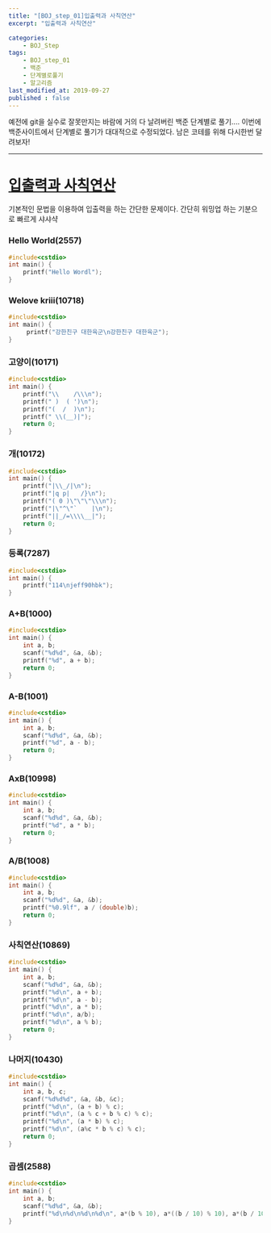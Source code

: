 ```yaml
---
title: "[BOJ_step_01]입출력과 사칙연산"
excerpt: "입출력과 사칙연산"

categories:
    - BOJ_Step
tags:
    - BOJ_step_01
    - 백준
    - 단계별로풀기
    - 알고리즘
last_modified_at: 2019-09-27
published : false
---
```

예전에 git을 실수로 잘못만지는 바람에 거의 다 날려버린 백준 단계별로 풀기.... 
이번에 백준사이트에서 단계별로 풀기가 대대적으로 수정되었다. 남은 코테를 위해 다시한번 달려보자!  

***  

# [입출력과 사칙연산](https://www.acmicpc.net/step/1)
기본적인 문법을 이용하여 입출력을 하는 간단한 문제이다. 간단히 워밍업 하는 기분으로 빠르게 샤샤샥  
### Hello World(2557)  
```cpp
#include<cstdio>
int main() { 
    printf("Hello Wordl"); 
}
```  
  
### Welove kriii(10718)  
```cpp
#include<cstdio>
int main() {
     printf("강한친구 대한육군\n강한친구 대한육군"); 
}
```  
  
### 고양이(10171)  
```cpp
#include<cstdio>
int main() {
	printf("\\    /\\\n");
	printf(" )  ( ')\n");
	printf("(  /  )\n");
	printf(" \\(__)|");
	return 0;
}
```  
  
### 개(10172)
```cpp
#include<cstdio>
int main() {
	printf("|\\_/|\n");
	printf("|q p|   /}\n");
	printf("( 0 )\"\"\"\\\n");
	printf("|\"^\"`    |\n");
	printf("||_/=\\\\__|");
	return 0;
}
```  
  
### 등록(7287)  
```cpp
#include<cstdio>
int main() {
    printf("114\njeff90hbk");
}
```  
  
### A+B(1000)
```cpp
#include<cstdio>
int main() {
	int a, b;
	scanf("%d%d", &a, &b);
	printf("%d", a + b);
	return 0;
}
```  
  
### A-B(1001)
```cpp
#include<cstdio>
int main() {
	int a, b;
	scanf("%d%d", &a, &b);
	printf("%d", a - b);
	return 0;
}
```  
  
### AxB(10998)  
```cpp
#include<cstdio>
int main() {
	int a, b;
	scanf("%d%d", &a, &b);
	printf("%d", a * b);
	return 0;
}
```  
  
### A/B(1008)
```cpp
#include<cstdio>
int main() {
	int a, b;
	scanf("%d%d", &a, &b);
	printf("%0.9lf", a / (double)b);
	return 0;
}
```  
  
### 사칙연산(10869)  
```cpp
#include<cstdio>
int main() {
	int a, b;
	scanf("%d%d", &a, &b);
	printf("%d\n", a + b);
	printf("%d\n", a - b);
	printf("%d\n", a * b);
	printf("%d\n", a/b);
	printf("%d\n", a % b);
	return 0;
}
```  
  
### 나머지(10430)  
```cpp
#include<cstdio>
int main() {
	int a, b, c;
	scanf("%d%d%d", &a, &b, &c);
	printf("%d\n", (a + b) % c);
	printf("%d\n", (a % c + b % c) % c);
	printf("%d\n", (a * b) % c);
	printf("%d\n", (a%c * b % c) % c);
	return 0;
}
```  
  
### 곱셈(2588)  
```cpp
#include<cstdio>
int main() {
	int a, b;
	scanf("%d%d", &a, &b);
	printf("%d\n%d\n%d\n%d\n", a*(b % 10), a*((b / 10) % 10), a*(b / 100), a*b);
}
```  
